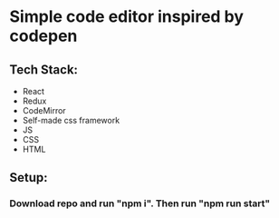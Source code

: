 <h1>Simple code editor inspired by codepen</h1>

<h2>Tech Stack:</h2>
<ul>
    <li>React</li>
    <li>Redux</li>
    <li>CodeMirror</li>
    <li>Self-made css framework</li>
    <li>JS</li>
    <li>CSS</li>
    <li>HTML</li>
</ul>

<h2>Setup:</h2>
<h3>Download repo and run "npm i". Then run "npm run start"</h3>